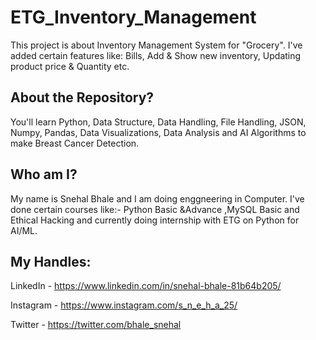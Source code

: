 # ETG_Inventory_Management
This project is about Inventory Management System for "Grocery". I've added certain features like: Bills, Add &amp; Show new inventory, Updating product price &amp; Quantity etc.

## About the Repository?
You'll learn Python, Data Structure, Data Handling, File Handling, JSON, Numpy, Pandas, Data Visualizations, Data Analysis and AI Algorithms to make Breast Cancer Detection.

## Who am I?
My name is Snehal Bhale and I am doing enggneering in Computer. I've done certain courses like:- Python Basic &Advance ,MySQL Basic and Ethical Hacking and currently doing internship with ETG on Python for AI/ML.

## My Handles:
LinkedIn - https://www.linkedin.com/in/snehal-bhale-81b64b205/

Instagram - https://www.instagram.com/s_n_e_h_a_25/

Twitter - https://twitter.com/bhale_snehal 

